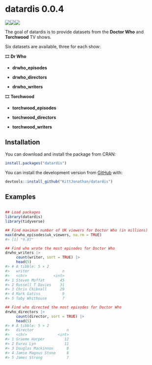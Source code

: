 
<!-- README.md is generated from README.Rmd. Please edit that file -->

# datardis 0.0.4

<!-- badges: start -->

<img src='https://cranlogs.r-pkg.org/badges/datardis'/><img src='https://cranlogs.r-pkg.org/badges/grand-total/datardis'/><img src='https://www.r-pkg.org/badges/version/datardis'/>

<!-- badges: end -->

The goal of datardis is to provide datasets from the **Doctor Who** and
**Torchwood** TV shows.

Six datasets are available, three for each show:

🎞️ **Dr Who**

- **drwho_episodes**

- **drwho_directors**

- **drwho_writers**

🎞️ **Torchwood**

- **torchwood_episodes**

- **torchwood_directors**

- **torchwood_writers**

## Installation

You can download and install the package from CRAN:

``` r
install.packages("datardis")
```

You can install the development version from
[GitHub](https://github.com/) with:

``` r
devtools::install_github("KittJonathan/datardis")
```

## Examples

``` r

## Load packages
library(datardis)
library(tidyverse)

## Find maximum number of UK viewers for Doctor Who (in millions)
max(drwho_episodes$uk_viewers, na.rm = TRUE)
#> [1] "9.87"

## Find who wrote the most episodes for Doctor Who
drwho_writers |>
     count(writer, sort = TRUE) |>
     head(5)
#> # A tibble: 5 × 2
#>   writer               n
#>   <chr>            <int>
#> 1 Steven Moffat       45
#> 2 Russell T Davies    31
#> 3 Chris Chibnall      29
#> 4 Mark Gatiss          9
#> 5 Toby Whithouse       7

## Find who directed the most episodes for Doctor Who
drwho_directors |>
     count(director, sort = TRUE) |>
     head(5)
#> # A tibble: 5 × 2
#>   director               n
#>   <chr>              <int>
#> 1 Graeme Harper         12
#> 2 Euros Lyn             11
#> 3 Douglas Mackinnon      8
#> 4 Jamie Magnus Stone     8
#> 5 James Strong           7
```
